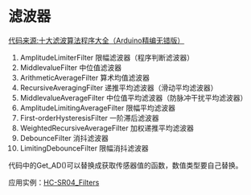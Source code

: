 # 滤波器

[代码来源:十大滤波算法程序大全（Arduino精编无错版）](https://www.geek-workshop.com/thread-7694-1-1.html)

1. AmplitudeLimiterFilter 限幅滤波器（程序判断滤波器）
2. MiddlevalueFilter 中位值滤波器
3. ArithmeticAverageFilter 算术均值滤波器
4. RecursiveAveragingFilter 递推平均滤波器（滑动平均滤波器）
5. MiddlevalueAverageFilter 中位值平均滤波器（防脉冲干扰平均滤波器）
6. AmplitudeLimitingAverageFilter 限幅平均滤波器
7. First-orderHysteresisFilter 一阶滞后滤波器
8. WeightedRecursiveAverageFilter 加权递推平均滤波器
9. DebounceFilter 消抖滤波器
10. LimitingDebounceFilter 限幅消抖滤波器

代码中的Get_AD()可以替换成获取传感器值的函数，数值类型要自己替换。

应用实例：[HC-SR04_Filters](https://github.com/mndream/Arduino-UNO-R3/tree/master/HC-SR04_Filters)